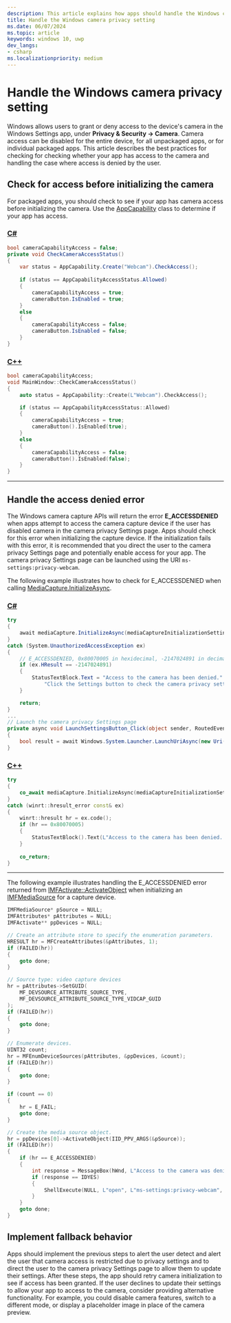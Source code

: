 ```yaml
---
description: This article explains how apps should handle the Windows camera privacy setting.
title: Handle the Windows camera privacy setting
ms.date: 06/07/2024
ms.topic: article
keywords: windows 10, uwp
dev_langs:
- csharp
ms.localizationpriority: medium
---
```



# Handle the Windows camera privacy setting

Windows allows users to grant or deny access to the device's camera in the Windows Settings app, under **Privacy & Security -> Camera**. Camera access can be disabled for the entire device, for all unpackaged apps, or for individual packaged apps. This article describes the best practices for checking for checking whether your app has access to the camera and handling the case where access is denied by the user.

## Check for access before initializing the camera

For packaged apps, you should check to see if your app has camera access before initializing the camera. Use the [AppCapability](/uwp/api/windows.security.authorization.appcapabilityaccess.appcapability) class to determine if your app has access.

### [C#](#tab/cs)

```csharp
bool cameraCapabilityAccess = false;
private void CheckCameraAccessStatus()
{
    var status = AppCapability.Create("Webcam").CheckAccess();
    
    if (status == AppCapabilityAccessStatus.Allowed)
    {
        cameraCapabilityAccess = true;
        cameraButton.IsEnabled = true;
    }
    else
    {
        cameraCapabilityAccess = false;
        cameraButton.IsEnabled = false;
    }
}
```

### [C++](#tab/cpp)

```cpp
bool cameraCapabilityAccess;
void MainWindow::CheckCameraAccessStatus()
{
    auto status = AppCapability::Create(L"Webcam").CheckAccess();

    if (status == AppCapabilityAccessStatus::Allowed)
    {
        cameraCapabilityAccess = true;
        cameraButton().IsEnabled(true);
    }
    else
    {
        cameraCapabilityAccess = false;
        cameraButton().IsEnabled(false);
    }
}
```
---

## Handle the access denied error

The Windows camera capture APIs will return the error **E_ACCESSDENIED** when apps attempt to access the camera capture device if the user has disabled camera in the camera privacy Settings page. Apps should check for this error when initializing the capture device. If the initialization fails with this error, it is recommended that you direct the user to the camera privacy Settings page and potentially enable access for your app. The camera privacy Settings page can be launched using the URI `ms-settings:privacy-webcam`.

The following example illustrates how to check for E_ACCESSDENIED when calling [MediaCapture.InitializeAsync](/uwp/api/windows.media.capture.mediacapture.initializeasync).

### [C#](#tab/cs)

```csharp
try
{
    await mediaCapture.InitializeAsync(mediaCaptureInitializationSettings);
}
catch (System.UnauthorizedAccessException ex)
{
    // E_ACCESSDENIED, 0x80070005 in hexidecimal, -2147024891 in decimal
    if (ex.HResult == -2147024891)
    {
        StatusTextBlock.Text = "Access to the camera has been denied." +
            "Click the Settings button to check the camera privacy settings";               
    }

    return;
}
...
// Launch the camera privacy Settings page
private async void LaunchSettingsButton_Click(object sender, RoutedEventArgs e)
{
    bool result = await Windows.System.Launcher.LaunchUriAsync(new Uri("ms-settings:privacy-webcam"));
}
```

### [C++](#tab/cpp)

```cpp
try
{
    co_await mediaCapture.InitializeAsync(mediaCaptureInitializationSettings);
}
catch (winrt::hresult_error const& ex)
{
    winrt::hresult hr = ex.code();
    if (hr == 0x80070005)
    {
        StatusTextBlock().Text(L"Access to the camera has been denied. Click the Settings button to check the camera privacy settings.");
	}
    
    co_return;
}
```

---

The following example illustrates handling the E_ACCESSDENIED error returned from [IMFActivate::ActivateObject](/windows/win32/api/mfobjects/nf-mfobjects-imfactivate-activateobject) when initializing an [IMFMediaSource](/windows/win32/api/mfidl/nn-mfidl-imfmediasource) for a capture device.

```cpp
IMFMediaSource* pSource = NULL;
IMFAttributes* pAttributes = NULL;
IMFActivate** ppDevices = NULL;

// Create an attribute store to specify the enumeration parameters.
HRESULT hr = MFCreateAttributes(&pAttributes, 1);
if (FAILED(hr))
{
    goto done;
}

// Source type: video capture devices
hr = pAttributes->SetGUID(
    MF_DEVSOURCE_ATTRIBUTE_SOURCE_TYPE,
    MF_DEVSOURCE_ATTRIBUTE_SOURCE_TYPE_VIDCAP_GUID
);
if (FAILED(hr))
{
    goto done;
}

// Enumerate devices.
UINT32 count;
hr = MFEnumDeviceSources(pAttributes, &ppDevices, &count);
if (FAILED(hr))
{
    goto done;
}

if (count == 0)
{
    hr = E_FAIL;
    goto done;
}

// Create the media source object.
hr = ppDevices[0]->ActivateObject(IID_PPV_ARGS(&pSource));
if (FAILED(hr))
{
    if (hr == E_ACCESSDENIED)
    {
        int response = MessageBox(hWnd, L"Access to the camera was denied. Open the camera privacy settings?", L"Error", MB_YESNO);
        if (response == IDYES)
        {
            ShellExecute(NULL, L"open", L"ms-settings:privacy-webcam", L"", L".", SW_SHOWDEFAULT);
        }
    } 
    goto done;
}
```

## Implement fallback behavior

Apps should implement the previous steps to alert the user detect and alert the user that camera access is restricted due to privacy settings and to direct the user to the camera privacy Settings page to allow them to update their settings. After these steps, the app should retry camera initialization to see if access has been granted. If the user declines to update their settings to allow your app to access to the camera, consider providing alternative functionality. For example, you could disable camera features, switch to a different mode, or display a placeholder image in place of the camera preview.

